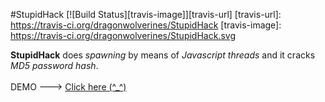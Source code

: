 #StupidHack
[![Build Status][travis-image]][travis-url]
[travis-url]: https://travis-ci.org/dragonwolverines/StupidHack
[travis-image]: https://travis-ci.org/dragonwolverines/StupidHack.svg

<b>StupidHack</b> does <i>spawning</i> by means of <i>Javascript threads</i> and it cracks <i>MD5 password hash</i>. <br>
<br> 
DEMO ---> <a href="http://dragonwolverines.github.io/StupidHack/">Click here (^_^)</a>
